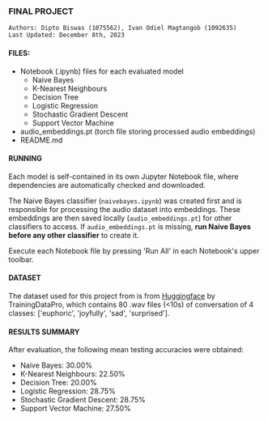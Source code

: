 ### FINAL PROJECT
`Authors: Dipto Biswas (1075562), Ivan Odiel Magtangob (1092635)`  
`Last Updated: December 8th, 2023`

#### FILES:
- Notebook (.ipynb) files for each evaluated model
    - Naive Bayes
    - K-Nearest Neighbours
    - Decision Tree
    - Logistic Regression
    - Stochastic Gradient Descent
    - Support Vector Machine
- audio_embeddings.pt (torch file storing processed audio embeddings)
- README.md

#### RUNNING
Each model is self-contained in its own Jupyter Notebook file, where dependencies are automatically checked and downloaded.

The Naive Bayes classifier (`naivebayes.ipynb`) was created first and is responsible for processing the audio dataset
into embeddings. These embeddings are then saved locally (`audio_embeddings.pt`) for other classifiers to access.
If `audio_embeddings.pt` is missing, **run Naive Bayes before any other classifier** to create it.

Execute each Notebook file by pressing 'Run All' in each Notebook's upper toolbar.

#### DATASET
The dataset used for this project from is from [Huggingface](https://huggingface.co/datasets/TrainingDataPro/speech-emotion-recognition-dataset) by TrainingDataPro, which contains 80 .wav files  (<10s) of conversation of 4 classes: ['euphoric', 'joyfully', 'sad', 'surprised'].

#### RESULTS SUMMARY
After evaluation, the following mean testing accuracies were obtained:
- Naive Bayes: 30.00%
- K-Nearest Neighbours: 22.50%
- Decision Tree: 20.00%
- Logistic Regression: 28.75%
- Stochastic Gradient Descent: 28.75%
- Support Vector Machine: 27.50%
